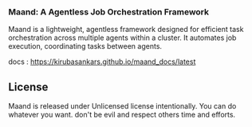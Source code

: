 ### Maand: A Agentless Job Orchestration Framework

Maand is a lightweight, agentless framework designed for efficient task orchestration across multiple agents within a
cluster. It automates job execution, coordinating tasks between agents.

docs : https://kirubasankars.github.io/maand_docs/latest

## License

Maand is released under Unlicensed license intentionally. You can do whatever you want. don't be evil and respect others
time and efforts.


